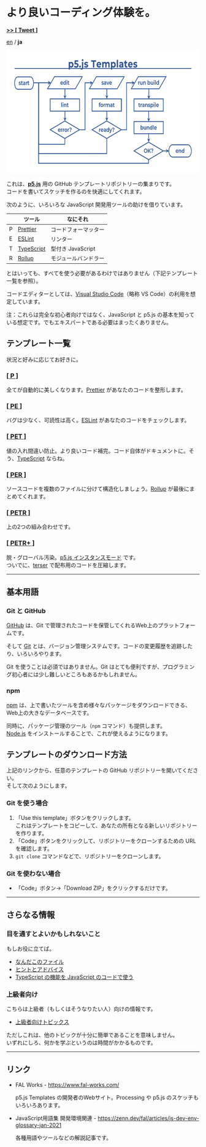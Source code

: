 # より良いコーディング体験を。

<p><a href="https://twitter.com/intent/tweet?url=https://fal-works.github.io/p5js-templates/ja/&text=p5.js+Templates&hashtags=p5js" target="blank_"><strong>>> [ Tweet ]</strong></a></p>

[en](../) / **ja**

<img src="../images/flowchart.png" alt="p5.js Templates flowchart image" title="p5.js Templates" width="640" height="320">

これは、**[p5.js](https://p5js.org/)** 用の GitHub テンプレートリポジトリーの集まりです。  
コードを書いてスケッチを作るのを快適にしてくれます。

次のように、いろいろな JavaScript 開発用ツールの助けを借りています。

||ツール|なにそれ|
|---|---|---|
|P|[Prettier](https://prettier.io/)|コードフォーマッター|
|E|[ESLint](https://eslint.org/)|リンター|
|T|[TypeScript](https://www.typescriptlang.org/)|型付き JavaScript|
|R|[Rollup](https://rollupjs.org/)|モジュールバンドラー|

とはいっても、すべてを使う必要があるわけではありません（下記テンプレート一覧を参照）。

コードエディターとしては、[Visual Studio Code](https://code.visualstudio.com/)（略称 VS Code）の利用を想定しています。

注：これらは完全な初心者向けではなく、JavaScript と p5.js の基本を知っている想定です。でもエキスパートである必要はまったくありません。


## テンプレート一覧

状況と好みに応じてお好きに。

### [[ P ]](https://github.com/fal-works/p5js-template-p)

全てが自動的に美しくなります。[Prettier](https://prettier.io/) があなたのコードを整形します。

### [[ PE ]](https://github.com/fal-works/p5js-template-pe)

バグは少なく、可読性は高く。[ESLint](https://eslint.org/) があなたのコードをチェックします。

### [[ PET ]](https://github.com/fal-works/p5js-template-pet)

値の入れ間違い防止。より良いコード補完。コード自体がドキュメントに。そう、[TypeScript](https://www.typescriptlang.org/) ならね。

### [[ PER ]](https://github.com/fal-works/p5js-template-per)

ソースコードを複数のファイルに分けて構造化しましょう。[Rollup](https://rollupjs.org/) が最後にまとめてくれます。

### [[ PETR ]](https://github.com/fal-works/p5js-template-petr)

上の2つの組み合わせです。

### [[ PETR+ ]](https://github.com/fal-works/p5js-template-petr-plus)

脱・グローバル汚染。[p5.js インスタンスモード](https://github.com/processing/p5.js/wiki/Global-and-instance-mode) です。  
ついでに、[terser](https://terser.org/) で配布用のコードを圧縮します。


----


## 基本用語

### Git と GitHub

[GitHub](https://github.co.jp/) は、Git で管理されたコードを保管してくれるWeb上のプラットフォームです。

そして [Git](https://git-scm.com/) とは、バージョン管理システムです。コードの変更履歴を追跡したり、いろいろやります。

Git を使うことは必須ではありません。Git はとても便利ですが、プログラミング初心者には少し難しいところもあるかもしれません。

### npm

[npm](https://docs.npmjs.com/) は、上で書いたツールを含め様々なパッケージをダウンロードできる、Web上の大きなデータベースです。

同時に、パッケージ管理のツール（`npm` コマンド）も提供します。  
[Node.js](https://nodejs.org/ja/) をインストールすることで、これが使えるようになります。


## テンプレートのダウンロード方法

上記のリンクから、任意のテンプレートの GitHub リポジトリーを開いてください。  
そして次のようにします。

### Git を使う場合

1. 「Use this template」ボタンをクリックします。  
これはテンプレートをコピーして、あなたの所有となる新しいリポジトリーを作ります。
2. 「Code」ボタンをクリックして、リポジトリーをクローンするための URL を確認します。
3. `git clone` コマンドなどで、リポジトリーをクローンします。

### Git を使わない場合

- 「Code」ボタン→「Download ZIP」をクリックするだけです。


----


## さらなる情報

### 目を通すとよいかもしれないこと

もしお役に立てば。

- [なんだこのファイル](./what-is-this-file.md)
- [ヒントとアドバイス](./tips.md)
- [TypeScript の機能を JavaScript のコードで使う](./use-ts-in-js.md)

### 上級者向け

こちらは上級者（もしくはそうなりたい人）向けの情報です。  

- [上級者向けトピックス](./advanced-topics.md)

ただしこれは、他のトピックが十分に簡単であることを意味しません。  
いずれにしろ、何かを学ぶというのは時間がかかるものです。


----


## リンク

- FAL Works - <https://www.fal-works.com/>

    p5.js Templates の開発者のWebサイト。Processing や p5.js のスケッチもいろいろあります。

- JavaScript用語集 開発環境関連 - <https://zenn.dev/fal/articles/js-dev-env-glossary-jan-2021>

    各種用語やツールなどの解説記事です。
